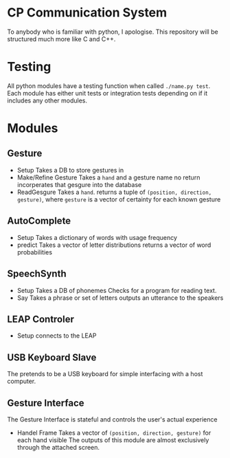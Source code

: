 CP Communication System
=======================

To anybody who is familiar with python, I apologise. This repository will be structured much more like C and C++.

Testing
=======

All python modules have a testing function when called ``./name.py test``.
Each module has either unit tests or integration tests depending on if it includes any other modules.

Modules
=======

Gesture
-------
- Setup
  Takes a DB to store gestures in
- Make/Refine Gesture
  Takes a ``hand`` and a gesture name
  no return
  incorperates that gesgure into the database
- ReadGesgure
  Takes a ``hand``.
  returns a tuple of ``(position, direction, gesture)``, where ``gesture`` is a vector of certainty for each known gesture

AutoComplete
------------
- Setup
  Takes a dictionary of words with usage frequency
- predict
  Takes a vector of letter distributions
  returns a vector of word probabilities
  
SpeechSynth
-----------
- Setup
  Takes a DB of phonemes
  Checks for a program for reading text.
- Say
  Takes a phrase or set of letters
  outputs an utterance to the speakers

LEAP Controler
--------------
- Setup
  connects to the LEAP

USB Keyboard Slave
------------------
The pretends to be a USB keyboard for simple interfacing with a host computer.

Gesture Interface
-----------------
The Gesture Interface is stateful and controls the user's actual experience
- Handel Frame
  Takes a vector of ``(position, direction, gesture)`` for each hand visible
The outputs of this module are almost exclusively through the attached screen.
